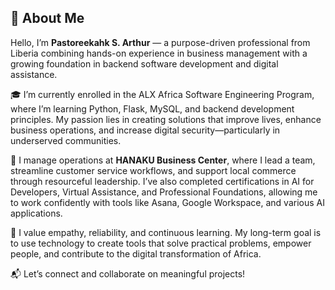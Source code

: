 
## 👋 About Me

Hello, I’m **Pastoreekahk S. Arthur** — a purpose-driven professional from Liberia combining hands-on experience in business management with a growing foundation in backend software development and digital assistance.

🎓 I’m currently enrolled in the ALX Africa Software Engineering Program, where I’m learning Python, Flask, MySQL, and backend development principles. My passion lies in creating solutions that improve lives, enhance business operations, and increase digital security—particularly in underserved communities.

💼 I manage operations at **HANAKU Business Center**, where I lead a team, streamline customer service workflows, and support local commerce through resourceful leadership. I’ve also completed certifications in AI for Developers, Virtual Assistance, and Professional Foundations, allowing me to work confidently with tools like Asana, Google Workspace, and various AI applications.

🌱 I value empathy, reliability, and continuous learning. My long-term goal is to use technology to create tools that solve practical problems, empower people, and contribute to the digital transformation of Africa.

📬 Let’s connect and collaborate on meaningful projects!
